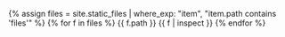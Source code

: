 {% assign files = site.static_files | where_exp: "item", "item.path contains 'files'" %}
{% for f in files %}
  {{ f.path }}
  {{ f | inspect }}
{% endfor %}
